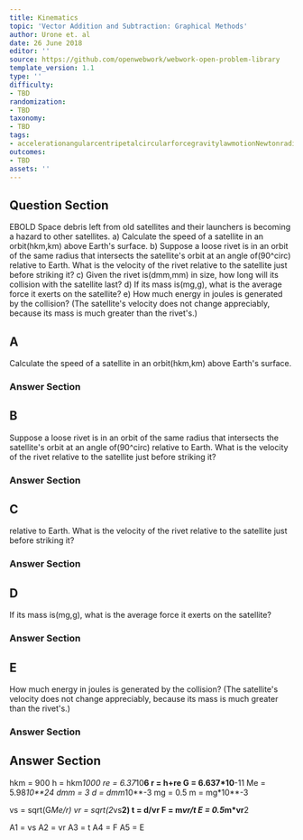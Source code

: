 ```yaml
---
title: Kinematics
topic: 'Vector Addition and Subtraction: Graphical Methods'
author: Urone et. al
date: 26 June 2018
editor: ''
source: https://github.com/openwebwork/webwork-open-problem-library
template_version: 1.1
type: ''
difficulty:
- TBD
randomization:
- TBD
taxonomy:
- TBD
tags:
- accelerationangularcentripetalcircularforcegravitylawmotionNewtonradianrotationaluniformvelocity
outcomes:
- TBD
assets: ''
---
```


## Question Section 

EBOLD
Space debris left from old satellites and their launchers is becoming a hazard to other satellites.
a) Calculate the speed of a satellite in an orbit(hkm,km) above Earth's surface.
b) Suppose a loose rivet is in an orbit of the same radius that intersects the satellite's orbit at an angle of(90^circ) relative to Earth. What is the velocity of the rivet relative to the satellite just before striking it?
c) Given the rivet is(dmm,mm) in size, how long will its collision with the satellite last?
d) If its mass is(mg,g), what is the average force it exerts on the satellite?
e) How much energy in joules is generated by the collision? (The satellite's velocity does not change appreciably, because its mass is much greater than the rivet's.)

## A
Calculate the speed of a satellite in an orbit(hkm,km) above Earth's surface.
### Answer Section
## B
Suppose a loose rivet is in an orbit of the same radius that intersects the satellite's orbit at an angle of(90^circ) relative to Earth. What is the velocity of the rivet relative to the satellite just before striking it?
### Answer Section
## C
relative to Earth. What is the velocity of the rivet relative to the satellite just before striking it?
### Answer Section
## D
If its mass is(mg,g), what is the average force it exerts on the satellite?
### Answer Section
## E
How much energy in joules is generated by the collision? (The satellite's velocity does not change appreciably, because its mass is much greater than the rivet's.)
### Answer Section


## Answer Section

hkm = 900
h = hkm*1000
re = 6.37*10**6
r = h+re
G = 6.637*10**-11
Me = 5.98*10**24
dmm = 3
d = dmm*10**-3
mg = 0.5
m = mg*10**-3

vs = sqrt(G*Me/r)
vr = sqrt(2*vs**2)
t = d/vr
F = m*vr/t
E = 0.5*m*vr**2


A1 = vs
A2 = vr
A3 = t
A4 = F
A5 = E